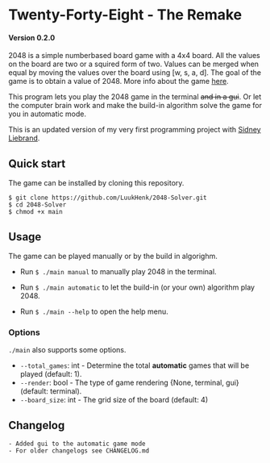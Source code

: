 # Twenty-Forty-Eight - The Remake
#### Version 0.2.0
2048 is a simple numberbased board game with a 4x4 board. All the values on the board are two or a squired form of two. Values can be merged when equal by moving the values over the board using [w, s, a, d]. The goal of the game is to obtain a value of 2048. More info about the game [here](https://en.wikipedia.org/wiki/2048_(video_game)).

This program lets you play the 2048 game in the terminal ~~and in a gui~~. Or let the computer brain work and make the build-in algorithm solve the game for you in automatic mode.

This is an updated version of my very first programming project with [Sidney Liebrand](https://github.com/SidOfc).

## Quick start
The game can be installed by cloning this repository.
```
$ git clone https://github.com/LuukHenk/2048-Solver.git
$ cd 2048-Solver
$ chmod +x main
```

## Usage
The game can be played manually or by the build in algorighm.
* Run `$ ./main manual` to manually play 2048 in the terminal.
* Run `$ ./main automatic` to let the build-in (or your own) algorithm play 2048.

* Run `$ ./main --help` to open the help menu.

### Options
`./main` also supports some options.
* `--total_games`: int - Determine the total **automatic** games that will be played (default: 1).
* `--render`: bool - The type of game rendering {None, terminal, gui} (default: terminal).
* `--board_size`: int - The grid size of the board (default: 4)


## Changelog
    - Added gui to the automatic game mode
    - For older changelogs see CHANGELOG.md
